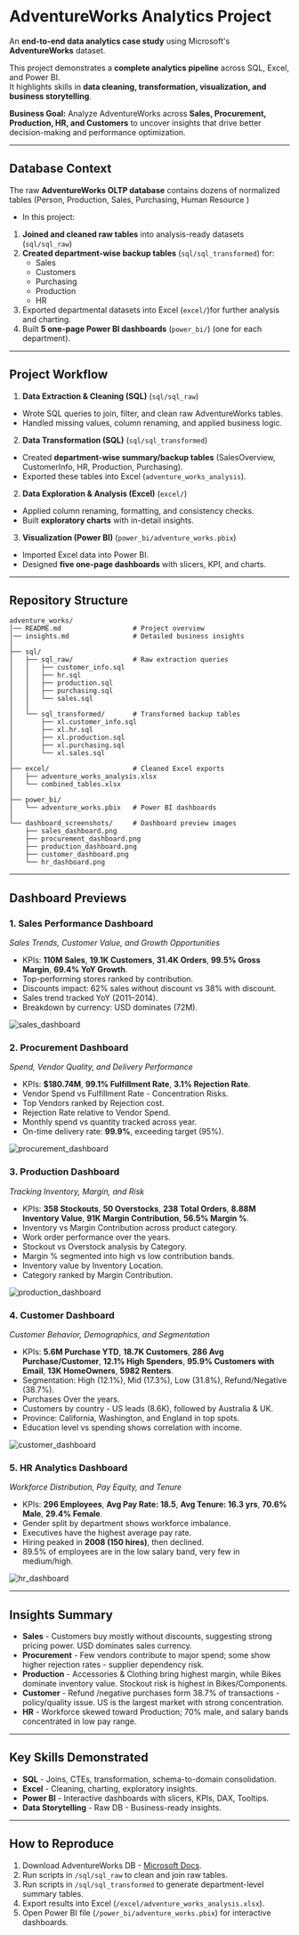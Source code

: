 # AdventureWorks Analytics Project

An **end-to-end data analytics case study** using Microsoft's **AdventureWorks** dataset. 

This project demonstrates a **complete analytics pipeline** across SQL, Excel, and Power BI.  
It highlights skills in **data cleaning, transformation, visualization, and business storytelling**.  

**Business Goal:** Analyze AdventureWorks across **Sales, Procurement, Production, HR, and Customers** to uncover insights that drive better decision-making and performance optimization. 

---

## Database Context
The raw **AdventureWorks OLTP database** contains dozens of normalized tables (Person, Production, Sales, Purchasing, Human Resource )


- In this project: 
1. **Joined and cleaned raw tables** into analysis-ready datasets (`sql/sql_raw`)
2. **Created department-wise backup tables** (`sql/sql_transformed`) for:
    - Sales
    - Customers
    - Purchasing
    - Production
    - HR
3. Exported departmental datasets into Excel (`excel/`)for further analysis and charting. 
4. Built **5 one-page Power BI dashboards** (`power_bi/`) (one for each department).


---

## Project Workflow
1. **Data Extraction & Cleaning (SQL)** (`sql/sql_raw`)
- Wrote SQL queries to join, filter, and clean raw AdventureWorks tables. 
- Handled missing values, column renaming, and applied business logic. 

2. **Data Transformation (SQL)** (`sql/sql_transformed`)
- Created **department-wise summary/backup tables** (SalesOverview, CustomerInfo, HR, Production, Purchasing).
- Exported these tables into Excel (`adventure_works_analysis`). 

2. **Data Exploration & Analysis (Excel)** (`excel/`)
- Applied column renaming, formatting, and consistency checks.
- Built **exploratory charts** with in-detail insights.

3. **Visualization (Power BI)** (`power_bi/adventure_works.pbix`)
- Imported Excel data into Power BI. 
- Designed **five one-page dashboards** with slicers, KPI, and charts. 


---
## Repository Structure

```plaintext
adventure_works/
│── README.md                  # Project overview
│── insights.md                # Detailed business insights
│
├── sql/
│   ├── sql_raw/               # Raw extraction queries
│   │   ├── customer_info.sql
│   │   ├── hr.sql
│   │   ├── production.sql
│   │   ├── purchasing.sql
│   │   └── sales.sql
│   │
│   └── sql_transformed/       # Transformed backup tables
│       ├── xl.customer_info.sql
│       ├── xl.hr.sql
│       ├── xl.production.sql
│       ├── xl.purchasing.sql
│       └── xl.sales.sql
│
├── excel/                     # Cleaned Excel exports
│   ├── adventure_works_analysis.xlsx
│   └── combined_tables.xlsx
│
├── power_bi/
│   └── adventure_works.pbix   # Power BI dashboards
│
└── dashboard_screenshots/     # Dashboard preview images
    ├── sales_dashboard.png
    ├── procurement_dashboard.png
    ├── production_dashboard.png
    ├── customer_dashboard.png
    └── hr_dashboard.png
```

---

## Dashboard Previews 
### 1. Sales Performance Dashboard
*Sales Trends, Customer Value, and Growth Opportunities*

-  KPIs: **110M Sales**, **19.1K Customers**, **31.4K Orders**, **99.5% Gross Margin**, **69.4% YoY Growth**.  
- Top-performing stores ranked by contribution.  
- Discounts impact: 62% sales without discount vs 38% with discount.  
- Sales trend tracked YoY (2011–2014).  
- Breakdown by currency: USD dominates (72M).  

![sales_dashboard](dashboard_screenshots/sales_dashboard.png)



### 2. Procurement Dashboard
*Spend, Vendor Quality, and Delivery Performance*

- KPIs: **$180.74M**, **99.1% Fulfillment Rate**, **3.1% Rejection Rate**.
- Vendor Spend vs Fulfillment Rate - Concentration Risks.
- Top Vendors ranked by Rejection cost.
- Rejection Rate relative to Vendor Spend.
- Monthly spend vs quantity tracked across year.
- On-time delivery rate: **99.9%**, exceeding target (95%).


![procurement_dashboard](dashboard_screenshots/procurement_dashboard.png)



### 3. Production Dashboard
*Tracking Inventory, Margin, and Risk*

- KPIs: **358 Stockouts**, **50 Overstocks**, **238 Total Orders**, **8.88M Inventory Value**, **91K Margin Contribution**, **56.5% Margin %**.
- Inventory vs Margin Contribution across product category. 
- Work order performance over the years. 
- Stockout vs Overstock analysis by Category. 
- Margin % segmented into high vs low contribution bands. 
- Inventory value by Inventory Location. 
- Category ranked by Margin Contribution. 

![production_dashboard](dashboard_screenshots/production_dashboard.png)

### 4. Customer Dashboard
*Customer Behavior, Demographics, and Segmentation*

- KPIs: **5.6M Purchase YTD**, **18.7K Customers**, **286 Avg Purchase/Customer**, **12.1% High Spenders**, **95.9% Customers with Email**, **13K HomeOwners**, **5982 Renters**.
- Segmentation: High (12.1%), Mid (17.3%), Low (31.8%), Refund/Negative (38.7%).
- Purchases Over the years. 
- Customers by country - US leads (8.6K), followed by Australia & UK.
- Province: California, Washington, and England in top spots. 
- Education level vs spending shows correlation with income. 

![customer_dashboard](dashboard_screenshots/customer_dashboard.png)


### 5. HR Analytics Dashboard
*Workforce Distribution, Pay Equity, and Tenure*

- KPIs: **296 Employees**, **Avg Pay Rate: 18.5**, **Avg Tenure: 16.3 yrs**, **70.6% Male**, **29.4% Female**.
- Gender split by department shows workforce imbalance. 
- Executives have the highest average pay rate. 
- Hiring peaked in **2008 (150 hires)**, then declined. 
- 89.5% of employees are in the low salary band, very few in medium/high.

![hr_dashboard](dashboard_screenshots/hr_dashboard.png)

---

## Insights Summary
- **Sales** - Customers buy mostly without discounts, suggesting strong pricing power. USD dominates sales currency.
- **Procurement** -  Few vendors contribute to major spend; some show higher rejection rates - supplier dependency risk.
- **Production** - Accessories & Clothing bring highest margin, while Bikes dominate inventory value. Stockout risk is highest in Bikes/Components. 
- **Customer** - Refund /negative purchases form 38.7% of transactions - policy/quality issue. US is the largest market with strong concentration. 
- **HR** - Workforce skewed toward Production; 70% male, and salary bands concentrated in low pay range. 

---

## Key Skills Demonstrated
- **SQL** - Joins, CTEs, transformation, schema-to-domain consolidation. 
- **Excel** - Cleaning, charting, exploratory insights.
- **Power BI** - Interactive dashboards with slicers, KPIs, DAX, Tooltips.
- **Data Storytelling** - Raw DB - Business-ready insights. 

---

## How to Reproduce
1. Download AdventureWorks DB - [Microsoft Docs](https://learn.microsoft.com/en-us/sql/samples/adventureworks-install-configure?view=sql-server-ver17&tabs=ssms#download-backup-files).  
2. Run scripts in `/sql/sql_raw` to clean and join raw tables.  
3. Run scripts in `/sql/sql_transformed` to generate department-level summary tables.  
4. Export results into Excel (`/excel/adventure_works_analysis.xlsx`).  
5. Open Power BI file (`/power_bi/adventure_works.pbix`) for interactive dashboards.  


